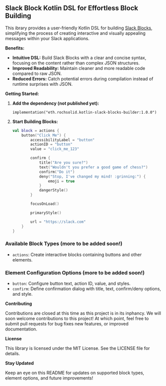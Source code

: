 ##  Slack Block Kotlin DSL for Effortless Block Building

This ibrary provides a user-friendly Kotlin DSL for building
[Slack Blocks](https://api.slack.com/reference/block-kit#blocks), simplifying the process of creating interactive and 
visually appealing messages within your Slack applications.

**Benefits:**

* **Intuitive DSL:** Build Slack Blocks with a clear and concise syntax, focusing on the content rather than complex JSON structures.
* **Improved Readability:** Maintain cleaner and more readable code compared to raw JSON.
* **Reduced Errors:**  Catch potential errors during compilation instead of runtime surprises with JSON.

**Getting Started:**

1. **Add the dependency (not published yet):**

   ```
   implementation("eth.rochsolid.kotlin-slack-blocks-builder:1.0.0")
   ```

2. **Start Building Blocks:**

   ```kotlin
   val block = actions {
       button("Click Me") {
           accessibilityLabel = "button"
           actionID = "button"
           value = "click_me_123"

           confirm {
               title("Are you sure?")
               text("Wouldn't you prefer a good game of chess?")
               confirm("Do it")
               deny("Stop, I've changed my mind! :grinning:") {
                   emoji = true
               }
               dangerStyle()
           }

           focusOnLoad()

           primaryStyle()

           url = "https://slack.com"
       }
   }
   ```

### Available Block Types (more to be added soon!)

- `actions`: Create interactive blocks containing buttons and other elements.

### Element Configuration Options (more to be added soon!)

- `button`: Configure button text, action ID, value, and styles.
- `confirm`: Define confirmation dialog with title, text, confirm/deny options, and style.

**Contributing**

Contributions are closed at this time as this project is in its inphancy.
We will soon welcome contributions to this project! At which point, feel free to submit pull requests for bug fixes
new features, or improved documentation.

**License**

This library is licensed under the MIT License. See the LICENSE file for details.

**Stay Updated**

Keep an eye on this README for updates on supported block types, element options, and future improvements! 
